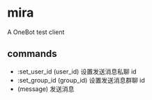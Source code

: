 # mira

A OneBot test client

## commands

- :set_user_id (user_id) 设置发送消息私聊 id
- :set_group_id (group_id) 设置发送消息群聊 id
- (message) 发送消息